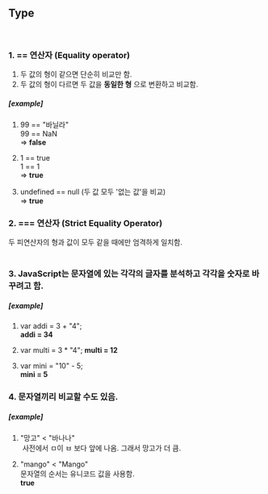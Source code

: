 ## Type  
</br>  

### 1. == 연산자  (Equality operator)
1. 두 값의 형이 같으면 단순히 비교만 함.  
2. 두 값의 형이 다르면 두 값을 **동일한 형** 으로 변환하고 비교함.  

  ##### [example]  
1. 99 == "바닐라"   
   99 == NaN  
   => **false**

2. 1 == true  
   1 == 1  
   => **true**

3. undefined == null (두 값 모두 '없는 값'을 비교)  
   => **true**  
   
### 2. === 연산자  (Strict Equality Operator)
  두 피연산자의 형과 값이 모두 같을 때에만 엄격하게 일치함.  
</br>  
### 3. JavaScript는 문자열에 있는 각각의 글자를 분석하고 각각을 숫자로 바꾸려고 함.  
  ##### [example]  
1.  var addi = 3 + "4";  
    **addi = 34**   
    
2. var multi = 3 * "4";
   **multi = 12**  
  
3. var mini = "10" - 5;  
   **mini = 5**  
    
### 4. 문자열끼리 비교할 수도 있음.  
  ##### [example]  
1. "망고" < "바나나"  
  사전에서 ㅁ이 ㅂ 보다 앞에 나옴. 그래서 망고가 더 큼.  
  
2. "mango" < "Mango"  
   문자열의 순서는 유니코드 값을 사용함.  
   **true**
   

